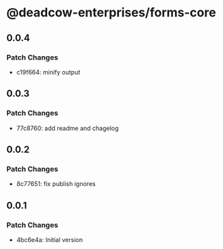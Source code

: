 # @deadcow-enterprises/forms-core

## 0.0.4

### Patch Changes

- c19f664: minify output

## 0.0.3

### Patch Changes

- 77c8760: add readme and chagelog

## 0.0.2

### Patch Changes

- 8c77651: fix publish ignores

## 0.0.1

### Patch Changes

- 4bc6e4a: Initial version
